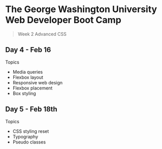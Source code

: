 # **The George Washington University Web Developer Boot Camp**
> Week 2 Advanced CSS

## **Day 4 - Feb 16**
Topics
- Media queries
- Flexbox layout
- Responsive web design
- Flexbox placement
- Box styling

## **Day 5 - Feb 18th**
Topics
- CSS styling reset
- Typography
- Pseudo classes